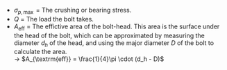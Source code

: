 - $\sigma_{p,\max}$ = The crushing or bearing stress.
- $Q$ = The load the bolt takes.
- $A_{\textrm{eff}}$ = The effictive area of the bolt-head. This area is the surface under the head of the bolt, which can be approximated by measuring the diameter $d_h$ of the head, and using the major diameter $D$ of the bolt to calculate the area. <br> -> $A_{\textrm{eff}} = \frac{1}{4}\pi \cdot (d_h - D)$